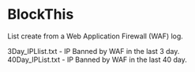 # BlockThis
  
  
List create from a Web Application Firewall (WAF) log.
  
  
3Day_IPLlist.txt - IP Banned by WAF in the last 3 day.  
40Day_IPList.txt - IP Banned by WAF in the last 40 day.  
